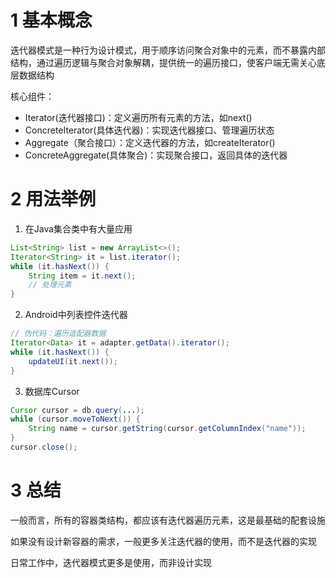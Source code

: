 # 1 基本概念  

迭代器模式是一种行为设计模式，用于顺序访问聚合对象中的元素，而不暴露内部结构，通过遍历逻辑与聚合对象解耦，提供统一的遍历接口，使客户端无需关心底层数据结构  

核心组件：  
- Iterator(迭代器接口)：定义遍历所有元素的方法，如next()  
- ConcreteIterator(具体迭代器)：实现迭代器接口、管理遍历状态  
- Aggregate（聚合接口）：定义迭代器的方法，如createIterator()  
- ConcreteAggregate(具体聚合)：实现聚合接口，返回具体的迭代器  

# 2 用法举例  

1. 在Java集合类中有大量应用  

```java
List<String> list = new ArrayList<>();
Iterator<String> it = list.iterator();
while (it.hasNext()) {
    String item = it.next();
    // 处理元素
}
```

2. Android中列表控件迭代器  

```java
// 伪代码：遍历适配器数据
Iterator<Data> it = adapter.getData().iterator();
while (it.hasNext()) {
    updateUI(it.next());
}
```

3. 数据库Cursor  

```java
Cursor cursor = db.query(...);
while (cursor.moveToNext()) {
    String name = cursor.getString(cursor.getColumnIndex("name"));
}
cursor.close();
```

# 3 总结  

一般而言，所有的容器类结构，都应该有迭代器遍历元素，这是最基础的配套设施  

如果没有设计新容器的需求，一般更多关注迭代器的使用，而不是迭代器的实现  

日常工作中，迭代器模式更多是使用，而非设计实现